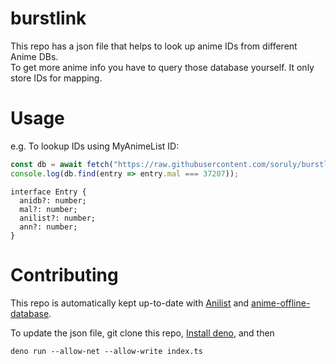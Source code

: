 # burstlink

This repo has a json file that helps to look up anime IDs from different Anime DBs.  
To get more anime info you have to query those database yourself. It only store IDs for mapping.

# Usage

e.g. To lookup IDs using MyAnimeList ID:

```javascript
const db = await fetch("https://raw.githubusercontent.com/soruly/burstlink/master/burstlink.json").then(res => res.json());
console.log(db.find(entry => entry.mal === 37207));
```

```
interface Entry {
  anidb?: number;
  mal?: number;
  anilist?: number;
  ann?: number;
}
```

# Contributing

This repo is automatically kept up-to-date with [Anilist](https://anilist.co/) and [anime-offline-database](https://github.com/manami-project/anime-offline-database/).

To update the json file, git clone this repo, [Install deno](https://deno.land/manual/getting_started/installation), and then

```
deno run --allow-net --allow-write index.ts
```
